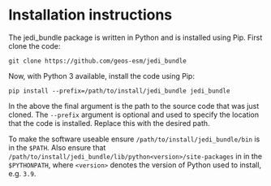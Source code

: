 # Installation instructions

The jedi_bundle package is written in Python and is installed using Pip. First clone the code:


``` shell
git clone https://github.com/geos-esm/jedi_bundle
```

Now, with Python 3 available, install the code using Pip:

``` shell
pip install --prefix=/path/to/install/jedi_bundle jedi_bundle
```

In the above the final argument is the path to the source code that was just cloned. The `--prefix` argument is optional and used to specify the location that the code is installed. Replace this with the desired path.

To make the software useable ensure `/path/to/install/jedi_bundle/bin` is in the `$PATH`. Also ensure that `/path/to/install/jedi_bundle/lib/python<version>/site-packages` in in the `$PYTHONPATH`, where `<version>` denotes the version of Python
used to install, e.g. `3.9`.
